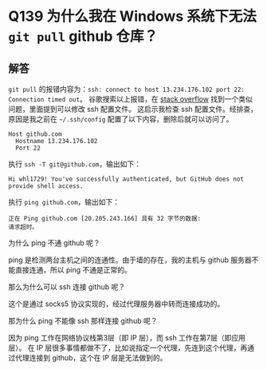# Q139 为什么我在 Windows 系统下无法 `git pull` github 仓库？

## 解答

`git pull` 的报错内容为：`ssh: connect to host 13.234.176.102 port 22: Connection timed out`。
谷歌搜索以上报错，在 [stack overflow][1] 找到一个类似问题，里面提到可以修改 ssh 配置文件。
这启示我检查 ssh 配置文件。经排查，原因是我之前在 `~/.ssh/config` 配置了以下内容，删除后就可以访问了。

```ssh
Host github.com
  Hostname 13.234.176.102
  Port 22
```

执行 `ssh -T git@github.com`，输出如下：

```text
Hi whl1729! You've successfully authenticated, but GitHub does not provide shell access.
```

执行 `ping github.com`，输出如下：

```text
正在 Ping github.com [20.205.243.166] 具有 32 字节的数据:
请求超时。
```

为什么 ping 不通 github 呢？

ping 是检测两台主机之间的连通性。由于墙的存在，我的主机与 github 服务器不能直接连通，所以 ping 不通是正常的。

那么为什么可以 ssh 连接 github 呢？

这个是通过 socks5 协议实现的，经过代理服务器中转而连接成功的。

那为什么 ping 不能像 ssh 那样连接 github 呢？

因为 ping 工作在网络协议栈第3层（即 IP 层），而 ssh 工作在第7层（即应用层）。
在 IP 层很多事情都做不了，比如说指定一个代理，先连到这个代理，再通过代理连接到 github，这个在 IP 层是无法做到的。

  [1]: https://stackoverflow.com/a/52817036